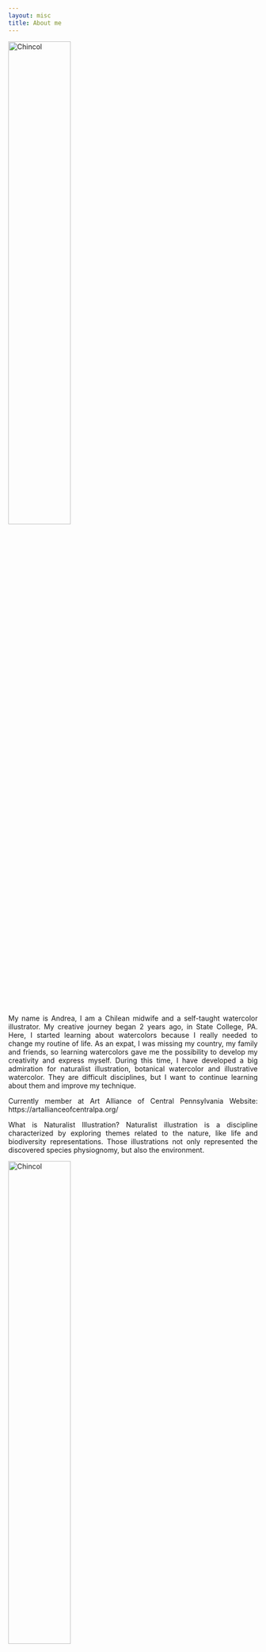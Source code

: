 ```yaml
---
layout: misc
title: About me
---
```

<img border="0" alt="Chincol" src="https://andreasilvau.github.io/assets/img/andrea.jpg" style="width:50%">
<p align="justify">
My name is Andrea, I am a Chilean midwife and a self-taught watercolor illustrator. My creative journey began 2 years ago, in State College, PA. Here, I started learning  about watercolors because I really needed to change my routine of life. As an expat, I was missing my country, my family and friends, so learning watercolors gave me the possibility to develop my creativity and express myself. During this time, I have developed a big admiration for naturalist illustration, botanical watercolor and illustrative watercolor. They are difficult disciplines, but  I want to continue learning about them and improve my technique.
</p>

<p align="justify">
Currently member at Art Alliance of Central Pennsylvania
Website: https://artallianceofcentralpa.org/
</p>

<p align="justify">
What is  Naturalist Illustration?
Naturalist illustration is a discipline characterized by exploring themes related to the nature, like life and biodiversity representations. Those illustrations not only represented the discovered species physiognomy, but also the environment.
</p>


 <img border="0" alt="Chincol" src="https://andreasilvau.github.io/assets/img/logo.png" style="width:50%">
